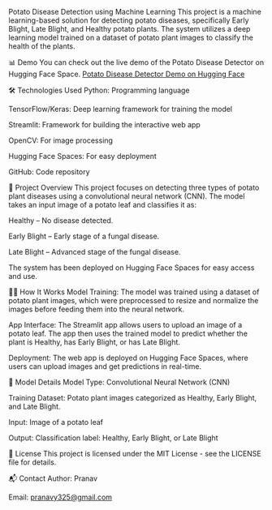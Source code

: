 Potato Disease Detection using Machine Learning
This project is a machine learning-based solution for detecting potato diseases, specifically Early Blight, Late Blight, and Healthy potato plants. The system utilizes a deep learning model trained on a dataset of potato plant images to classify the health of the plants.

📊 Demo
You can check out the live demo of the Potato Disease Detector on Hugging Face Space.
[Potato Disease Detector Demo on Hugging Face](https://huggingface.co/spaces/Pranav09112002/potato-disease-detector)


🛠️ Technologies Used
Python: Programming language

TensorFlow/Keras: Deep learning framework for training the model

Streamlit: Framework for building the interactive web app

OpenCV: For image processing

Hugging Face Spaces: For easy deployment

GitHub: Code repository

📝 Project Overview
This project focuses on detecting three types of potato plant diseases using a convolutional neural network (CNN). The model takes an input image of a potato leaf and classifies it as:

Healthy – No disease detected.

Early Blight – Early stage of a fungal disease.

Late Blight – Advanced stage of the fungal disease.

The system has been deployed on Hugging Face Spaces for easy access and use.

🧑‍💻 How It Works
Model Training: The model was trained using a dataset of potato plant images, which were preprocessed to resize and normalize the images before feeding them into the neural network.

App Interface: The Streamlit app allows users to upload an image of a potato leaf. The app then uses the trained model to predict whether the plant is Healthy, has Early Blight, or has Late Blight.

Deployment: The web app is deployed on Hugging Face Spaces, where users can upload images and get predictions in real-time.

🤖 Model Details
Model Type: Convolutional Neural Network (CNN)

Training Dataset: Potato plant images categorized as Healthy, Early Blight, and Late Blight.

Input: Image of a potato leaf

Output: Classification label: Healthy, Early Blight, or Late Blight

📜 License
This project is licensed under the MIT License - see the LICENSE file for details.

📬 Contact
Author: Pranav

Email: pranavy325@gmail.com
